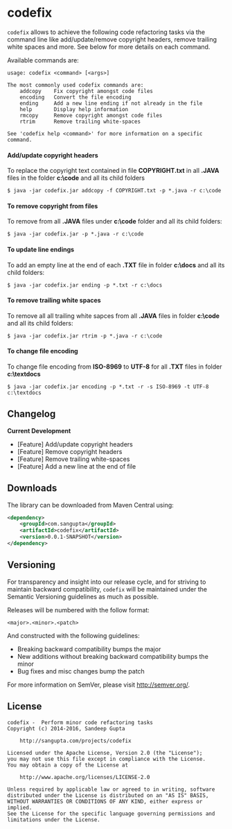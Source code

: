 codefix
=======

`codefix` allows to achieve the following code refactoring tasks via the command line
like add/update/remove copyright headers, remove trailing white spaces and more. See below
for more details on each command.

Available commands are:

```
usage: codefix <command> [<args>]

The most commonly used codefix commands are:
    addcopy    Fix copyright amongst code files
    encoding   Convert the file encoding
    ending     Add a new line ending if not already in the file
    help       Display help information
    rmcopy     Remove copyright amongst code files
    rtrim      Remove trailing white-spaces

See 'codefix help <command>' for more information on a specific command.
```

#### Add/update copyright headers

To replace the copyright text contained in file **COPYRIGHT.txt** in all **.JAVA** files
in the folder **c:\code** and all its child folders

```
$ java -jar codefix.jar addcopy -f COPYRIGHT.txt -p *.java -r c:\code
```

#### To remove copyright from files

To remove from all **.JAVA** files under **c:\code** folder and all its child folders:

```
$ java -jar codefix.jar -p *.java -r c:\code
```

#### To update line endings

To add an empty line at the end of each **.TXT** file in folder **c:\docs** and all its child
folders:

```
$ java -jar codefix.jar ending -p *.txt -r c:\docs
```

#### To remove trailing white spaces

To remove all all trailing white sapces from all **.JAVA** files in folder **c:\code** and all
its child folders:

```
$ java -jar codefix.jar rtrim -p *.java -r c:\code
```

#### To change file encoding

To change file encoding from **ISO-8969** to **UTF-8** for all **.TXT** files in folder **c:\textdocs**

```
$ java -jar codefix.jar encoding -p *.txt -r -s ISO-8969 -t UTF-8 c:\textdocs
```


Changelog
---------

**Current Development**

* [Feature] Add/update copyright headers
* [Feature] Remove copyright headers
* [Feature] Remove trailing white-spaces
* [Feature] Add a new line at the end of file

Downloads
---------

The library can be downloaded from Maven Central using:

```xml
<dependency>
    <groupId>com.sangupta</groupId>
    <artifactId>codefix</artifactId>
    <version>0.0.1-SNAPSHOT</version>
</dependency>
```

Versioning
----------

For transparency and insight into our release cycle, and for striving to maintain backward compatibility,
`codefix` will be maintained under the Semantic Versioning guidelines as much as possible.

Releases will be numbered with the follow format:

	<major>.<minor>.<patch>

And constructed with the following guidelines:

* Breaking backward compatibility bumps the major
* New additions without breaking backward compatibility bumps the minor
* Bug fixes and misc changes bump the patch

For more information on SemVer, please visit http://semver.org/.

License
-------

```
codefix -  Perform minor code refactoring tasks
Copyright (c) 2014-2016, Sandeep Gupta

	http://sangupta.com/projects/codefix

Licensed under the Apache License, Version 2.0 (the "License");
you may not use this file except in compliance with the License.
You may obtain a copy of the License at

	http://www.apache.org/licenses/LICENSE-2.0

Unless required by applicable law or agreed to in writing, software
distributed under the License is distributed on an "AS IS" BASIS,
WITHOUT WARRANTIES OR CONDITIONS OF ANY KIND, either express or implied.
See the License for the specific language governing permissions and
limitations under the License.
```
